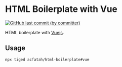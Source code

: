 # HTML Boilerplate with Vue

<p>
  <a href="https://github.com/acfatah/html-boilerplate/commits/vue">
  <img alt="GitHub last commit (by committer)" src="https://img.shields.io/github/last-commit/acfatah/html-boilerplate?display_timestamp=committer&style=flat-square"></a>
</p>

HTML boilerplate with [Vuejs](https://vuejs.org).

## Usage

```bash
npx tiged acfatah/html-boilerplate#vue
```
